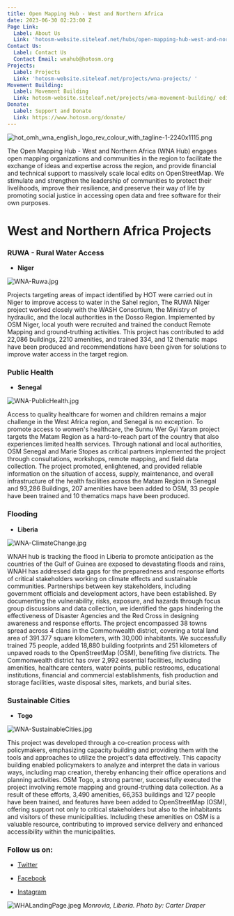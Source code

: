 ```yaml
---
title: Open Mapping Hub - West and Northern Africa
date: 2023-06-30 02:23:00 Z
Page Link:
  Label: About Us
  Link: 'hotosm-website.siteleaf.net/hubs/open-mapping-hub-west-and-northern-africahub/about-us.html '
Contact Us:
  Label: Contact Us
  Contact Email: wnahub@hotosm.org
Projects:
  Label: Projects
  Link: 'hotosm-website.siteleaf.net/projects/wna-projects/ '
Movement Building:
  Label: Movement Building
  Link: hotosm-website.siteleaf.net/projects/wna-movement-building/ edit
Donate:
  Label: Support and Donate
  Link: https://www.hotosm.org/donate/
---
```


![hot_omh_wna_english_logo_rev_colour_with_tagline-1-2240x1115.png](/uploads/hot_omh_wna_english_logo_rev_colour_with_tagline-1-2240x1115.png)

The Open Mapping Hub - West and Northern Africa (WNA Hub) engages open mapping organizations and communities in the region to facilitate the exchange of ideas and expertise across the region, and provide financial and technical support to massively scale local edits on OpenStreetMap. We stimulate and strengthen the leadership of communities to protect their livelihoods, improve their resilience, and preserve their way of life by promoting social justice in accessing open data and free software for their own purposes.

# West and Northern Africa Projects

### RUWA - Rural Water Access

* **Niger**

![WNA-Ruwa.jpg](/uploads/WNA-Ruwa.jpg)

Projects targeting areas of impact identified by HOT were carried out in Niger to improve access to water in the Sahel region, The RUWA Niger project worked closely with the WASH Consortium, the Ministry of hydraulic, and the local authorities in the Dosso Region. Implemented by OSM Niger, local youth were recruited and trained the conduct Remote Mapping and ground-truthing activities. This project has contributed to add 22,086 buildings,  2210 amenities,  and trained 334, and 12 thematic maps have been produced and recommendations have been given for solutions to improve water access in the target region.

### Public Health

* **Senegal**

![WNA-PublicHealth.jpg](/uploads/WNA-PublicHealth.jpg)

Access to quality healthcare for women and children remains a major challenge in the West Africa region, and Senegal is no exception. To promote access to women's healthcare, the Sunnu Wer Gyi Yaram project targets the Matam Region as a hard-to-reach part of the country that also experiences limited health services. Through national and local authorities, OSM Senegal and Marie Stopes as critical partners implemented the project through consultations, workshops, remote mapping, and field data collection.  The project promoted, enlightened, and provided reliable information on the situation of access, supply, maintenance, and overall infrastructure of the health facilities across the Matam Region in Senegal and 93,286 Buildings, 207 amenities have been added to OSM, 33 people have been trained and 10 thematics maps have been produced.

### Flooding

* **Liberia**

![WNA-ClimateChange.jpg](/uploads/WNA-ClimateChange.jpg)

WNAH hub is tracking the flood in Liberia to promote anticipation as the countries of the Gulf of Guinea are exposed to devastating floods and rains, WNAH has addressed data gaps for the preparedness and response efforts of critical stakeholders working on climate effects and sustainable communities. Partnerships between key stakeholders, including government officials and development actors, have been established. By documenting the vulnerability, risks, exposure, and hazards through focus group discussions and data collection, we identified the gaps hindering the effectiveness of Disaster Agencies and the Red Cross in designing awareness and response efforts. The project encompassed 38 towns spread across 4 clans in the Commonwealth district, covering a total land area of 391.377 square kilometers, with 30,000 inhabitants. We successfully trained 75 people, added 18,880 building footprints and 251 kilometers of unpaved roads to the OpenStreetMap (OSM), benefiting five districts. The Commonwealth district has over 2,992 essential facilities, including amenities, healthcare centers, water points, public restrooms, educational institutions, financial and commercial establishments, fish production and storage facilities, waste disposal sites, markets, and burial sites.

### Sustainable Cities

* **Togo**

![WNA-SustainableCities.jpg](/uploads/WNA-SustainableCities.jpg)

This project was developed through a co-creation process with policymakers, emphasizing capacity building and providing them with the tools and approaches to utilize the project's data effectively. This capacity building enabled policymakers to analyze and interpret the data in various ways, including map creation, thereby enhancing their office operations and planning activities. OSM Togo, a strong partner, successfully executed the project involving remote mapping and ground-truthing data collection. As a result of these efforts, 3,490 amenities, 66,353 buildings and 127 people have been trained, and features have been added to OpenStreetMap (OSM), offering support not only to critical stakeholders but also to the inhabitants and visitors of these municipalities. Including these amenities on OSM is a valuable resource, contributing to improved service delivery and enhanced accessibility within the municipalities.

### Follow us on:

* [Twitter](https://twitter.com/openmapping_wna)

* [Facebook](https://www.facebook.com/Hotwnah)

* [Instagram](https://www.instagram.com/open.mapping.hubs/)


![WHALandingPage.jpeg](/uploads/WHALandingPage.jpeg)
  *Monrovia, Liberia. Photo by: Carter Draper*